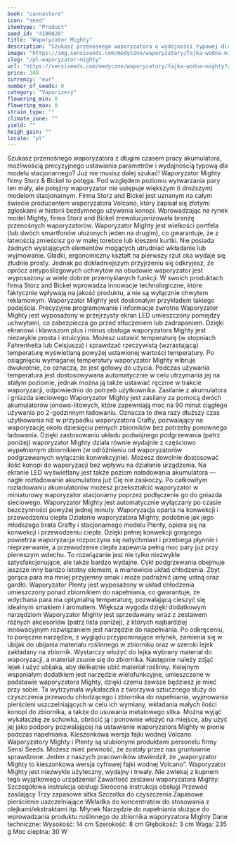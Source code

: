 ```yaml
---
book: "cannastore"
icon: "seed"
itemtype: "Product"
seed_id: "4100028"
title: "Waporyzator Mighty"
description: "Szukasz przenosnego waporyzatora o wydajnosci typowej dla modelu stacjonarnego? Waporyzator Mighty to potega. Kup go juz dzis!"
image: "https://img.sensiseeds.com/medyczne/waporyzatory/fajka-wodna-mighty-image.png"
slug: "/pl-waporyzator-mighty"
url: "https://sensiseeds.com/medyczne/waporyzatory/fajka-wodna-mighty?a_aid=cannastore"
price: 348
currency: "eur"
number_of_seeds: 0
category: "Vaporizery"
flowering_min: 0
flowering_max: 0
strain_type: ""
climate_zone: ""
yield: ""
heigh_gain: ""
locale: "pl"
---
```

Szukasz przenośnego waporyzatora z długim czasem pracy akumulatora, możliwością precyzyjnego ustawiania parametrów i wydajnością typową dla modelu stacjonarnego? Już nie musisz dalej szukać! Waporyzator Mighty firmy Storz & Bickel to potęga. Pod względem poziomu wytwarzania pary ten mały, ale potężny waporyzator nie ustępuje większym (i droższym) modelom stacjonarnym. Firma Storz and Bickel jest uznanym na całym świecie producentem waporyzatora Volcano, który zapisał się złotymi zgłoskami w historii bezdymnego używania konopi. Wprowadzając na rynek model Mighty, firma Storz and Bickel zrewolucjonizowała branżę przenośnych waporyzatorów. Waporyzator Mighty jest wielkości portfela (lub dwóch smartfonów ułożonych jeden na drugim), co gwarantuje, że z łatwością zmieścisz go w małej torebce lub kieszeni kurtki. Nie posiada żadnych wystających elementów mogących utrudniać wkładanie lub wyjmowanie. Gładki, ergonomiczny kształt na pierwszy rzut oka wydaje się złudnie prosty. Jednak po dokładniejszym przyjrzeniu się odkryjesz, że oprócz antypoślizgowych uchwytów na obudowie waporyzator jest wyposażony w wiele dobrze przemyślanych funkcji. W swoich produktach firma Storz and Bickel wprowadza innowacje technologiczne, które faktycznie wpływają na jakość produktu, a nie są wyłącznie chwytem reklamowym. Waporyzator Mighty jest doskonałym przykładem takiego podejścia. Precyzyjne programowanie i informacje zwrotne Waporyzator Mighty jest wyposażony w przejrzysty ekran LED umieszczony pomiędzy uchwytami, co zabezpiecza go przed stłuczeniem lub zadrapaniem. Dzięki ekranowi i klawiszom plus i minus obsługa waporyzatora Mighty jest niezwykle prosta i intuicyjna. Możesz ustawić temperaturę (w stopniach Fahrenheita lub Celsjusza) i sprawdzać rzeczywistą (wzrastającą) temperaturę wyświetlaną powyżej ustawionej wartości temperatury. Po osiągnięciu wymaganej temperatury waporyzator Mighty wibruje dwukrotnie, co oznacza, że jest gotowy do użycia. Podczas używania temperatura jest dostosowywana automatycznie w celu utrzymania jej na stałym poziomie, jednak można ją także ustawiać ręcznie w trakcie waporyzacji, odpowiednio do potrzeb użytkownika. Zasilanie z akumulatora i gniazda sieciowego Waporyzator Mighty jest zasilany za pomocą dwóch akumulatorów jonowo-litowych, które zapewniają moc na 90 minut ciągłego używania po 2-godzinnym ładowaniu. Oznacza to dwa razy dłuższy czas użytkowania niż w przypadku waporyzatora Crafty, pozwalający na waporyzację około dziesięciu pełnych zbiorników bez potrzeby ponownego ładowania. Dzięki zastosowaniu układu podwójnego podgrzewania (patrz poniżej) waporyzator Mighty działa równie wydajnie z częściowo wypełnionym zbiornikiem (w odróżnieniu od waporyzatorów podgrzewanych wyłącznie konwekcyjnie). Możesz dowolnie dostosować ilość konopi do waporyzacji bez wpływu na działanie urządzenia. Na ekranie LED wyświetlany jest także poziom naładowania akumulatora — nagłe rozładowanie akumulatora już Cię nie zaskoczy. Po całkowitym rozładowaniu akumulatorów możesz przekształcić waporyzator w miniaturowy waporyzator stacjonarny poprzez podłączenie go do gniazda sieciowego. Waporyzator Mighty jest automatycznie wyłączany po czasie bezczynności powyżej jednej minuty. Waporyzacja oparta na konwekcji i przewodzeniu ciepła Działanie waporyzatora Mighty, podobnie jak jego młodszego brata Crafty i stacjonarnego modelu Plenty, opiera się na konwekcji i przewodzeniu ciepła. Dzięki pełnej konwekcji gorącego powietrza waporyzacja rozpoczyna się natychmiast i przebiega płynnie i nieprzerwanie, a przewodzenie ciepła zapewnia pełną moc pary już przy pierwszym wdechu. To rozwiązanie jest nie tylko niezwykle satysfakcjonujące, ale także bardzo wydajne. Cykl podgrzewania obejmuje jeszcze inny bardzo istotny element, a mianowicie układ chłodzenia. Zbyt gorąca para ma mniej przyjemny smak i może podrażnić jamę ustną oraz gardło. Waporyzator Plenty jest wyposażony w układ chłodzenia umieszczony ponad zbiornikiem do napełniania, co gwarantuje, że wdychana para ma optymalną temperaturę, pozwalającą cieszyć się idealnym smakiem i aromatem. Większa wygoda dzięki dodatkowym narzędziom Waporyzator Mighty jest sprzedawany wraz z zestawem różnych akcesoriów (patrz lista poniżej), z których najbardziej innowacyjnym rozwiązaniem jest narzędzie do napełniania. Po odkręceniu, to poręczne narzędzie, z wyglądu przypominające młynek, zamienia się w ubijak do ubijania materiału roślinnego w zbiorniku oraz w szeroki lejek zakładany na zbiornik. Wystarczy włożyć do lejka wybrany materiał do waporyzacji, a materiał zsunie się do zbiornika. Następnie należy zdjąć lejek i użyć ubijaka, aby delikatnie ubić materiał roślinny. Kolejnym wspaniałym dodatkiem jest narzędzie wielofunkcyjne, umieszczone w podstawie waporyzatora Mighty, dzięki czemu zawsze będziesz je mieć przy sobie. Ta wytrzymała wykałaczka z tworzywa sztucznego służy do czyszczenia przewodu chłodzącego i zbiornika do napełniania, wyjmowania pierścieni uszczelniających w celu ich wymiany, wkładania małych ilości konopi do zbiornika, a także do usuwania metalowego sitka. Można wyjąć wykałaczkę ze schowka, obrócić ją i ponownie włożyć na miejsce, aby użyć jej jako podpory pozwalającej na ustawienie waporyzatora Mighty w pionie podczas napełniania. Kieszonkowa wersja fajki wodnej Volcano Waporyzatory Mighty i Plenty są ulubionymi produktami personelu firmy Sensi Seeds. Możesz mieć pewność, że zostały przez nas gruntownie sprawdzone. Jeden z naszych pracowników stwierdził, że „waporyzator Mighty to kieszonkowa wersja cyfrowej fajki wodnej Volcano”. Waporyzator Mighty jest niezwykle użyteczny, wydajny i trwały. Nie zwlekaj z kupnem tego wyjątkowego urządzenia! Zawartość zestawu waporyzatora Mighty: Szczegółowa instrukcja obsługi Skrócona instrukcja obsługi
Przewód zasilający
Trzy zapasowe sitka
Szczotka do czyszczenia
Zapasowe pierścienie uszczelniające Wkładka do koncentratów do stosowania z olejkami/ekstraktami itp.
Młynek
Narzędzie do napełniania służące do wprowadzania produktu roślinnego do zbiornika waporyzatora Mighty Dane techniczne: Wysokość: 14 cm Szerokość: 8 cm Głębokość: 3 cm
Waga: 235 g
Moc cieplna: 30 W

